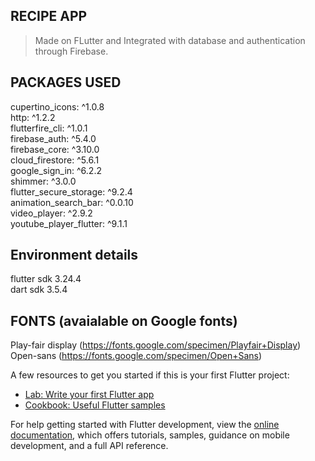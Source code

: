 
## RECIPE APP
> Made on FLutter and Integrated with database and authentication through Firebase. <br />


## PACKAGES USED
  cupertino_icons: ^1.0.8<br>
  http: ^1.2.2<br>
  flutterfire_cli: ^1.0.1<br>
  firebase_auth: ^5.4.0<br>
  firebase_core: ^3.10.0<br>
  cloud_firestore: ^5.6.1<br>
  google_sign_in: ^6.2.2<br>
  shimmer: ^3.0.0<br>
  flutter_secure_storage: ^9.2.4<br>
  animation_search_bar: ^0.0.10<br>
  video_player: ^2.9.2<br>
  youtube_player_flutter: ^9.1.1

## Environment details
  flutter sdk 3.24.4<br>
  dart sdk 3.5.4

## FONTS (avaialable on Google fonts)
 Play-fair display  (https://fonts.google.com/specimen/Playfair+Display)<br>
 Open-sans  (https://fonts.google.com/specimen/Open+Sans)
 

A few resources to get you started if this is your first Flutter project:

- [Lab: Write your first Flutter app](https://docs.flutter.dev/get-started/codelab)
- [Cookbook: Useful Flutter samples](https://docs.flutter.dev/cookbook)

For help getting started with Flutter development, view the
[online documentation](https://docs.flutter.dev/), which offers tutorials,
samples, guidance on mobile development, and a full API reference.
